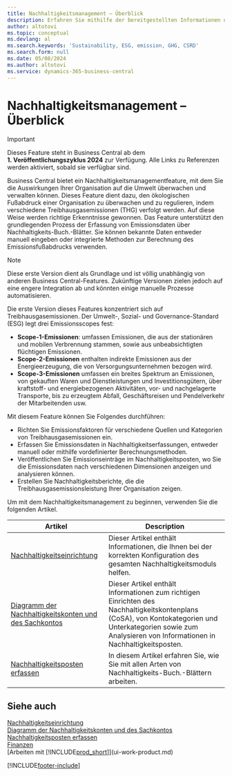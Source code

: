 ```yaml
---
title: Nachhaltigkeitsmanagement – Überblick
description: Erfahren Sie mithilfe der bereitgestellten Informationen und Ressourcen mehr über das Nachhaltigkeitsmanagementfeature.
author: altotovi
ms.topic: conceptual
ms.devlang: al
ms.search.keywords: 'Sustainability, ESG, emission, GHG, CSRD'
ms.search.form: null
ms.date: 05/08/2024
ms.author: altotovi
ms.service: dynamics-365-business-central
---
```


# Nachhaltigkeitsmanagement – Überblick

> [!IMPORTANT]
> Dieses Feature steht in Business Central ab dem **1. Veröffentlichungszyklus 2024** zur Verfügung. Alle Links zu Referenzen werden aktiviert, sobald sie verfügbar sind.

Business Central bietet ein Nachhaltigkeitsmanagementfeature, mit dem Sie die Auswirkungen Ihrer Organisation auf die Umwelt überwachen und verwalten können. Dieses Feature dient dazu, den ökologischen Fußabdruck einer Organisation zu überwachen und zu regulieren, indem verschiedene Treibhausgasemissionen (THG) verfolgt werden. Auf diese Weise werden richtige Erkenntnisse gewonnen. Das Feature unterstützt den grundlegenden Prozess der Erfassung von Emissionsdaten über Nachhaltigkeits-Buch.-Blätter. Sie können bekannte Daten entweder manuell eingeben oder integrierte Methoden zur Berechnung des Emissionsfußabdrucks verwenden.

> [!NOTE]
> Diese erste Version dient als Grundlage und ist völlig unabhängig von anderen Business Central-Features. Zukünftige Versionen zielen jedoch auf eine engere Integration ab und könnten einige manuelle Prozesse automatisieren.

Die erste Version dieses Features konzentriert sich auf Treibhausgasemissionen. Der Umwelt-, Sozial- und Governance-Standard (ESG) legt drei Emissionsscopes fest:

- **Scope-1-Emissionen**: umfassen Emissionen, die aus der stationären und mobilen Verbrennung stammen, sowie aus unbeabsichtigten flüchtigen Emissionen.
- **Scope-2-Emissionen** enthalten indirekte Emissionen aus der Energieerzeugung, die von Versorgungsunternehmen bezogen wird.
- **Scope-3-Emissionen** umfassen ein breites Spektrum an Emissionen, von gekauften Waren und Dienstleistungen und Investitionsgütern, über kraftstoff- und energiebezogenen Aktivitäten, vor- und nachgelagerte Transporte, bis zu erzeugtem Abfall, Geschäftsreisen und Pendelverkehr der Mitarbeitenden usw.

Mit diesem Feature können Sie Folgendes durchführen:

- Richten Sie Emissionsfaktoren für verschiedene Quellen und Kategorien von Treibhausgasemissionen ein.
- Erfassen Sie Emissionsdaten in Nachhaltigkeitserfassungen, entweder manuell oder mithilfe vordefinierter Berechnungsmethoden.
- Veröffentlichen Sie Emissionseinträge im Nachhaltigkeitsposten, wo Sie die Emissionsdaten nach verschiedenen Dimensionen anzeigen und analysieren können.
- Erstellen Sie Nachhaltigkeitsberichte, die die Treibhausgasemissionsleistung Ihrer Organisation zeigen.

Um mit dem Nachhaltigkeitsmanagement zu beginnen, verwenden Sie die folgenden Artikel.

| Artikel | Description |
|---------|-------------|
| [Nachhaltigkeitseinrichtung](finance-sustainability-setup.md) | Dieser Artikel enthält Informationen, die Ihnen bei der korrekten Konfiguration des gesamten Nachhaltigkeitsmoduls helfen. |
| [Diagramm der Nachhaltigkeitskonten und des Sachkontos ](finance-sustainability-accounts-ledger.md) | Dieser Artikel enthält Informationen zum richtigen Einrichten des Nachhaltigkeitskontenplans (CoSA), von Kontokategorien und Unterkategorien sowie zum Analysieren von Informationen in Nachhaltigkeitsposten. |
| [Nachhaltigkeitsposten erfassen](finance-sustainability-journal.md) | In diesem Artikel erfahren Sie, wie Sie mit allen Arten von Nachhaltigkeits-Buch.-Blättern arbeiten. |

## Siehe auch 

[Nachhaltigkeitseinrichtung](finance-sustainability-setup.md)  
[Diagramm der Nachhaltigkeitskonten und des Sachkontos ](finance-sustainability-accounts-ledger.md)  
[Nachhaltigkeitsposten erfassen](finance-sustainability-journal.md)  
[Finanzen](finance.md)  
[Arbeiten mit [!INCLUDE[prod_short](includes/prod_short.md)]](ui-work-product.md)  

[!INCLUDE[footer-include](includes/footer-banner.md)]

